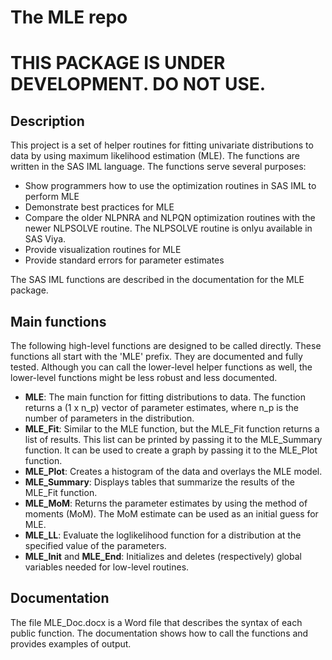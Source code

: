 # The MLE repo

# THIS PACKAGE IS UNDER DEVELOPMENT. DO NOT USE.

## Description

This project is a set of helper routines for fitting univariate distributions to data by using maximum likelihood estimation (MLE).
The functions are written in the SAS IML language. The functions serve several purposes:
- Show programmers how to use the optimization routines in SAS IML to perform MLE
- Demonstrate best practices for MLE
- Compare the older NLPNRA and NLPQN optimization routines with the newer NLPSOLVE routine. The NLPSOLVE routine is onlyu available in SAS Viya.
- Provide visualization routines for MLE
- Provide standard errors for parameter estimates

The SAS IML functions are described in the documentation for the MLE package.

## Main functions

The following high-level functions are designed to be called directly. These functions all start with the 'MLE' prefix. They are documented and fully tested.
Although you can call the lower-level helper functions as well, the lower-level functions might be less robust and less documented.

- **MLE**: The main function for fitting distributions to data. The function returns a (1 x n_p) vector of parameter estimates, where n_p
is the number of parameters in the distribution. 
- **MLE_Fit**: Similar to the MLE function, but the MLE_Fit function returns a list of results. This list can be printed by passing it to the MLE_Summary function.
It can be used to create a graph by passing it to the MLE_Plot function. 
- **MLE_Plot**: Creates a histogram of the data and overlays the MLE model.
- **MLE_Summary**: Displays tables that summarize the results of the MLE_Fit function.
- **MLE_MoM**: Returns the parameter estimates by using the method of moments (MoM). The MoM estimate can be used as an initial guess for MLE.
- **MLE_LL**: Evaluate the loglikelihood function for a distribution at the specified value of the parameters.
- **MLE_Init** and **MLE_End**: Initializes and deletes (respectively) global variables needed for low-level routines.

## Documentation

The file MLE_Doc.docx is a Word file that describes the syntax of each public function. The documentation shows how to call the functions and provides examples of output.